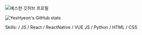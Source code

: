 
![예스현 깃허브 프로필](https://user-images.githubusercontent.com/81014501/162109576-1645d8dd-d5e0-4c93-b662-1c0485b46252.jpg)


<!--
**YesHyeon/YesHyeon** is a ✨ _special_ ✨ repository because its `README.md` (this file) appears on your GitHub profile.

Here are some ideas to get you started:

- 🔭 I’m currently working on ...
- 🌱 I’m currently learning ...
- 👯 I’m looking to collaborate on ...
- 🤔 I’m looking for help with ...
- 💬 Ask me about ...
- 📫 How to reach me: ...
- 😄 Pronouns: ...
- ⚡ Fun fact: ...
-->

![YesHyeon's GitHub stats](https://github-readme-stats.vercel.app/api?username=YesHyeon&show_icons=true&theme=highcontrast)

Skills: / JS / React / ReactNative / VUE JS / Python / HTML / CSS

